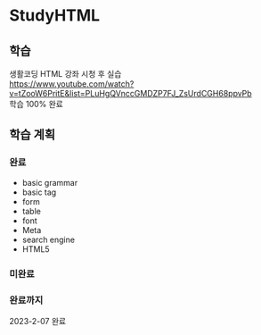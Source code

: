 # StudyHTML

## 학습
생활코딩 HTML 강좌 시청 후 실습   
https://www.youtube.com/watch?v=tZooW6PritE&list=PLuHgQVnccGMDZP7FJ_ZsUrdCGH68ppvPb   
학습 100% 완료   

## 학습 계획
### 완료
* basic grammar
* basic tag
* form
* table   
* font
* Meta
* search engine
* HTML5

### 미완료

### 완료까지 
2023-2-07 완료
